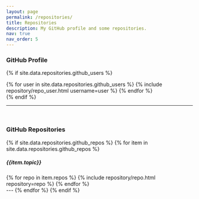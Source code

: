 ```yaml
---
layout: page
permalink: /repositories/
title: Repositories
description: My GitHub profile and some repositories.
nav: true
nav_order: 5
---
```


### GitHub Profile

{% if site.data.repositories.github_users %}
<div class="repositories d-flex flex-wrap flex-md-row flex-column justify-content-between align-items-center">
  {% for user in site.data.repositories.github_users %}
    {% include repository/repo_user.html username=user %}
  {% endfor %}
</div>
{% endif %}

---
<br/>

### GitHub Repositories

<!-- ## GitHub Repositories

{% if site.data.repositories.github_repos %}
<div class="repositories d-flex flex-wrap flex-md-row flex-column justify-content-between align-items-center">
  {% for repo in site.data.repositories.github_repos %}
    {% include repository/repo.html repository=repo %}
  {% endfor %}
</div>
{% endif %} -->


{% if site.data.repositories.github_repos %}
{% for item in site.data.repositories.github_repos %}
##### {{item.topic}}
  <div class="repositories d-flex flex-wrap flex-md-row flex-column justify-content-between align-items-center">
    {% for repo in item.repos %}
      {% include repository/repo.html repository=repo %}
    {% endfor %}
  </div>
  ---
{% endfor %}
{% endif %}